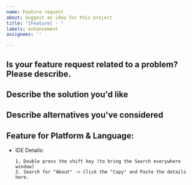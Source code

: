 ```yaml
---
name: Feature request
about: Suggest an idea for this project
title: "[Feature] - "
labels: enhancement
assignees: ''

---
```


## Is your feature request related to a problem? Please describe.
<!-- A clear and concise description of what the problem is. Ex. I'm always frustrated when [...] -->

## Describe the solution you'd like
<!-- A clear and concise description of what you want to happen. -->

## Describe alternatives you've considered
<!--  A clear and concise description of any alternative solutions or features you've considered. -->

## Feature for Platform & Language:
- IDE Details:
  ```
  1. Double press the shift key (to bring the Search everywhere window)
  2. Search for "About" -> Click the "Copy" and Paste the details here.
  ```
